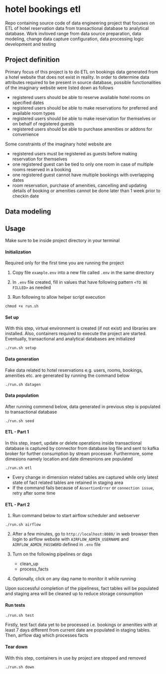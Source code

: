# hotel bookings etl
Repo containing source code of data engineering project that focuses on ETL of hotel reservation data from transactional database to analytical database. Work invloved range from data source preparation, data modeling, change data capture configuration, data processing logic development and testing

## Project definition
Primary focus of this project is to do ETL on bookings data generated from a hotel website that does not exist in reality. In order to determine data attributes required to be present in source database, possible functionalities of the imaginary website were listed down as follows
- registered users should be able to reserve available hotel rooms on specified dates
- registered users should be able to make reservations for preferred and available room types
- registered users should be able to make reservation for themselves or on behalf of registered guests
- registered users should be able to purchase amenities or addons for convenience

Some constraints of the imaginary hotel website are
- registered users must be registered as guests before making reservation for themselves
- one registered guest can be tied to only one room in case of multiple rooms reserved in a booking
- one registered guest cannot have multiple bookings with overlapping dates
- room reservation, purchase of amenities, cancelling and updating details of booking or amenities cannot be done later than 1 week prior to checkin date



## Data modeling

## Usage

Make sure to be inside project directory in your terminal

#### Initialization

Required only for the first time you are running the project

1. Copy file `example.env` into a new file called `.env` in the same directory
   
2. In `.env` file created, fill in values that have following pattern `<TO BE FILLED>` as needed 

3. Run following to allow helper script execution

```
chmod +x run.sh
```

#### Set up

With this step, virtual environment is created (if not exist) and libraries are installed. Also, containers required to execute the project are started. Eventually, transactional and analytical databases are initialized

```
./run.sh setup
```

#### Data generation

Fake data related to hotel reservations e.g. users, rooms, bookings, amenities etc. are generated by running the command below

```
./run.sh datagen
```

#### Data population

After running commend below, data generated in previous step is populated to transactional database

```
./run.sh seed
```

#### ETL - Part 1

In this step, insert, update or delete operations inside transactional database is captured by connector from database log file and sent to kafka broker for further consumption by stream processer. Furthermore, some dimesions namely location and date dimesnions are populated

```
./run.sh etl
```


- Every change in dimension related tables are captured while only latest state of fact related tables are retained in staging area
- If the command fails because of `AssertionError` or `connection issue`, retry after some time

#### ETL - Part 2 

1. Run command below to start airflow scheduler and webserver
```
./run.sh airflow
```

2. After a few minutes, go to `http://localhost:8080/` in web browser then login to airflow website with `AIRFLOW_ADMIN_USERNAME` and `AIRFLOW_ADMIN_PASSWORD` defined in `.env` file
   
3. Turn on the following pipelines or dags
   - clean_up
   - process_facts

4. Optionally, click on any dag name to monitor it while running

Upon successful completion of the pipeliness, fact tables will be populated and staging area will be cleaned up to reduce storage consumption

#### Run tests
```
./run.sh test
```
Firstly, test fact data yet to be processed i.e. bookings or amenities with at least 7 days different from current date are populated in staging tables. Then, airflow dag which processes facts

#### Tear down

With this step, containers in use by project are stopped and removed

```
./run.sh down
```
